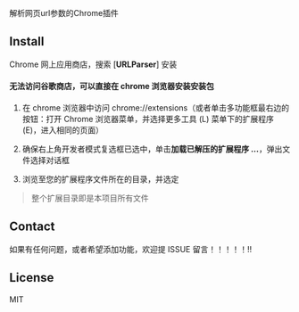 解析网页url参数的Chrome插件

## Install

Chrome 网上应用商店，搜索 [**URLParser**] 安装

#### 无法访问谷歌商店，可以直接在 chrome 浏览器安装安装包

1. 在 chrome 浏览器中访问 chrome://extensions（或者单击多功能框最右边的按钮：打开 Chrome 浏览器菜单，并选择更多工具 (L) 菜单下的扩展程序 (E)，进入相同的页面）

2. 确保右上角开发者模式复选框已选中，单击**加载已解压的扩展程序 …**，弹出文件选择对话框

3. 浏览至您的扩展程序文件所在的目录，并选定

> 整个扩展目录即是本项目所有文件

## Contact

如果有任何问题，或者希望添加功能，欢迎提 ISSUE 留言！！！！！!!

## License

MIT
